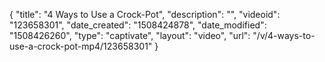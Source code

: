 {
    "title": "4 Ways to Use a Crock-Pot",
    "description": "",
    "videoid": "123658301",
    "date_created": "1508424878",
    "date_modified": "1508426260",
    "type": "captivate",
    "layout": "video",
    "url": "\/v\/4-ways-to-use-a-crock-pot-mp4\/123658301"
}